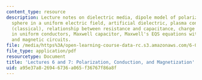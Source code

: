 ```yaml
---
content_type: resource
description: Lecture notes on dielectric media, dipole model of polarization, equipotential
  sphere in a uniform electric field, artificial dielectric, plasma conduction model
  (classical), relationship between resistance and capacitance, charge relaxation
  in uniform conductors, Maxwell capacitor, Maxwell's EQS equations with magnetization,
  and magnetic circuits.
file: /media/https%3A/open-learning-course-data-rc.s3.amazonaws.com/6-013-electromagnetics-and-applications-fall-2005/a95e37a826946736a065f36767f86a8f_lec6_7.pdf
file_type: application/pdf
resourcetype: Document
title: 'Lectures 6 and 7: Polarization, Conduction, and Magnetization'
uid: a95e37a8-2694-6736-a065-f36767f86a8f
---
```


